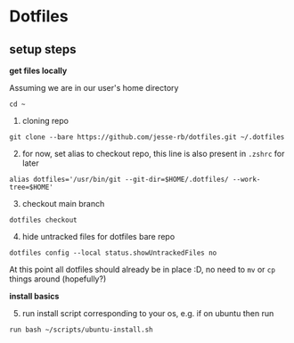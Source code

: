 # Dotfiles

## setup steps

**get files locally**

Assuming we are in our user's home directory
```
cd ~
```

1. cloning repo
```
git clone --bare https://github.com/jesse-rb/dotfiles.git ~/.dotfiles
```

2. for now, set alias to checkout repo, this line is also present in `.zshrc` for later
```
alias dotfiles='/usr/bin/git --git-dir=$HOME/.dotfiles/ --work-tree=$HOME'
```

3. checkout main branch
```
dotfiles checkout
```

4. hide untracked files for dotfiles bare repo
```
dotfiles config --local status.showUntrackedFiles no
```

At this point all dotfiles should already be in place :D, no need to `mv` or `cp` things around (hopefully?)

**install basics**

5. run install script corresponding to your os, e.g. if on ubuntu then run 
```
run bash ~/scripts/ubuntu-install.sh
```
